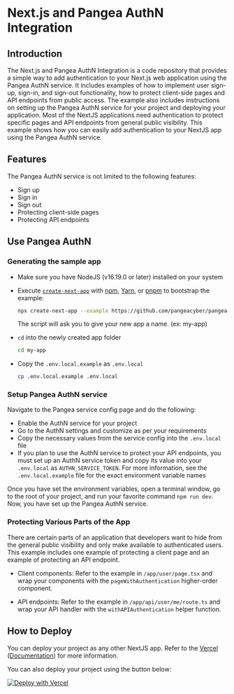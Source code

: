 # Next.js and Pangea AuthN Integration

## Introduction

The Next.js and Pangea AuthN Integration is a code repository that provides a simple way to add authentication to your Next.js web application using the Pangea AuthN service. It includes examples of how to implement user sign-up, sign-in, and sign-out functionality, how to protect client-side pages and API endpoints from public access. The example also includes instructions on setting up the Pangea AuthN service for your project and deploying your application. Most of the NextJS applications need authentication to protect specific pages and API endpoints from general public visibility. This example shows how you can easily add authentication to your NextJS app using the Pangea AuthN service.

## Features

The Pangea AuthN service is not limited to the following features:

- Sign up
- Sign in
- Sign out
- Protecting client-side pages
- Protecting API endpoints

## Use Pangea AuthN

### Generating the sample app

- Make sure you have NodeJS (v16.19.0 or later) installed on your system

- Execute [`create-next-app`](https://github.com/vercel/next.js/tree/canary/packages/create-next-app) with [npm](https://docs.npmjs.com/cli/init), [Yarn](https://yarnpkg.com/lang/en/docs/cli/create/), or [pnpm](https://pnpm.io) to bootstrap the example:

  ```bash
  npx create-next-app --example https://github.com/pangeacyber/pangea-integration-nextjs-authn
  ```

  The script will ask you to give your new app a name. (ex: my-app)

- `cd` into the newly created app folder

  ```bash
  cd my-app
  ```

- Copy the `.env.local.example` as `.env.local`

  ```bash
  cp .env.local.example .env.local
  ```

### Setup Pangea AuthN service

Navigate to the Pangea service config page and do the following:

- Enable the AuthN service for your project
- Go to the AuthN settings and customize as per your requirements
- Copy the necessary values from the service config into the `.env.local` file
- If you plan to use the AuthN service to protect your API endpoints, you must set up an AuthN service token and copy its value into your `.env.local` as `AUTHN_SERVICE_TOKEN`. For more information, see the `.env.local.example` file for the exact environment variable names

Once you have set the environment variables, open a terminal window, go to the root of your project, and run your favorite command `npm run dev`. Now, you have set up the Pangea AuthN service.

### Protecting Various Parts of the App

There are certain parts of an application that developers want to hide from the general public visibility and only make available to authenticated users. This example includes one example of protecting a client page and an example of protecting an API endpoint.

- Client components: Refer to the example in `/app/user/page.tsx` and wrap your components with the `pageWithAuthentication` higher-order component.

- API endpoints: Refer to the example in `/app/api/user/me/route.ts` and wrap your API handler with the `withAPIAuthentication` helper function.

## How to Deploy

You can deploy your project as any other NextJS app. Refer to the [Vercel](https://vercel.com/new?utm_source=github&utm_medium=readme&utm_campaign=next-example) ([Documentation](https://nextjs.org/docs/deployment)) for more information.

You can also deploy your project using the button below:

[![Deploy with Vercel](https://vercel.com/button)](https://vercel.com/new/clone?repository-url=https%3A%2F%2Fgithub.com%2Fpangeacyber%2Fpangea-integration-nextjs-authn&env=NEXT_PUBLIC_PANGEA_DOMAIN,NEXT_PUBLIC_AUTHN_CLIENT_TOKEN,NEXT_PUBLIC_AUTHN_HOSTED_LOGIN_URL,AUTHN_SERVICE_TOKEN&envDescription=Pangea%20AuthN%20Service%20Token%2C%20Pangea%20Domain%2C%20Pangea%20AuthN%20Client%20Token%2C%20Pangea%20Hosted%20Login%20URL&envLink=https%3A%2F%2Fconsole.pangea.cloud%2Fservice%2Fauthn&project-name=my-pangea-authn-project&repository-name=my-pangea-authn-project)
